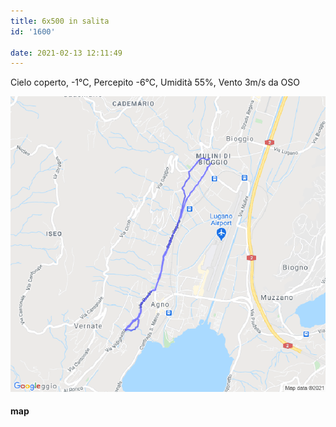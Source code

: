 ```yaml
---
title: 6x500 in salita
id: '1600'

date: 2021-02-13 12:11:49
---
```


Cielo coperto, -1°C, Percepito -6°C, Umidità 55%, Vento 3m/s da OSO

![image](/images/2021/08/20210213-activity-map.png)

#### map
